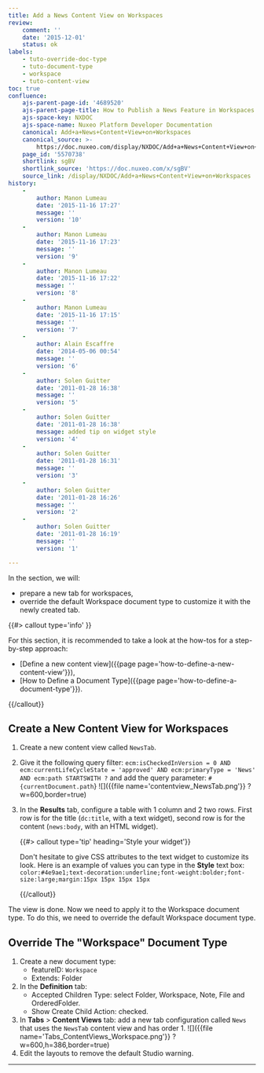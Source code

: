 ```yaml
---
title: Add a News Content View on Workspaces
review:
    comment: ''
    date: '2015-12-01'
    status: ok
labels:
    - tuto-override-doc-type
    - tuto-document-type
    - workspace
    - tuto-content-view
toc: true
confluence:
    ajs-parent-page-id: '4689520'
    ajs-parent-page-title: How to Publish a News Feature in Workspaces
    ajs-space-key: NXDOC
    ajs-space-name: Nuxeo Platform Developer Documentation
    canonical: Add+a+News+Content+View+on+Workspaces
    canonical_source: >-
        https://doc.nuxeo.com/display/NXDOC/Add+a+News+Content+View+on+Workspaces
    page_id: '5570738'
    shortlink: sgBV
    shortlink_source: 'https://doc.nuxeo.com/x/sgBV'
    source_link: /display/NXDOC/Add+a+News+Content+View+on+Workspaces
history:
    - 
        author: Manon Lumeau
        date: '2015-11-16 17:27'
        message: ''
        version: '10'
    - 
        author: Manon Lumeau
        date: '2015-11-16 17:23'
        message: ''
        version: '9'
    - 
        author: Manon Lumeau
        date: '2015-11-16 17:22'
        message: ''
        version: '8'
    - 
        author: Manon Lumeau
        date: '2015-11-16 17:15'
        message: ''
        version: '7'
    - 
        author: Alain Escaffre
        date: '2014-05-06 00:54'
        message: ''
        version: '6'
    - 
        author: Solen Guitter
        date: '2011-01-28 16:38'
        message: ''
        version: '5'
    - 
        author: Solen Guitter
        date: '2011-01-28 16:38'
        message: added tip on widget style
        version: '4'
    - 
        author: Solen Guitter
        date: '2011-01-28 16:31'
        message: ''
        version: '3'
    - 
        author: Solen Guitter
        date: '2011-01-28 16:26'
        message: ''
        version: '2'
    - 
        author: Solen Guitter
        date: '2011-01-28 16:19'
        message: ''
        version: '1'

---
```

In the section, we will:

*   prepare a new tab for workspaces,
*   override the default Workspace document type to customize it with the newly created tab.

{{#> callout type='info' }}

For this section, it is recommended to take a look at the how-tos for a step-by-step approach:

*   [Define a new content view]({{page page='how-to-define-a-new-content-view'}}),
*   [How to Define a Document Type]({{page page='how-to-define-a-document-type'}}).

{{/callout}}

## Create a New Content View for Workspaces

1.  Create a new content view called `NewsTab`.
2.  Give it the following query filter:
    `ecm:isCheckedInVersion = 0 AND ecm:currentLifeCycleState = 'approved' AND ecm:primaryType = 'News' AND ecm:path STARTSWITH ?`
    and add the query parameter: `#{currentDocument.path`}
    ![]({{file name='contentview_NewsTab.png'}} ?w=600,border=true)
3.  In the **Results** tab, configure a table with 1 column and 2 two rows. First row is for the title (`dc:title`, with a text widget), second row is for the content (`news:body`, with an HTML widget).

    {{#> callout type='tip' heading='Style your widget'}}

    Don't hesitate to give CSS attributes to the text widget to customize its look.
    Here is an example of values you can type in the **Style** text box: `color:#4e9ae1;text-decoration:underline;font-weight:bolder;font-size:large;margin:15px 15px 15px 15px`

    {{/callout}}

The view is done. Now we need to apply it to the Workspace document type. To do this, we need to override the default Workspace document type.

## Override The "Workspace" Document Type

1.  Create a new document type:
    *   featureID: `Workspace`
    *   Extends: Folder
2.  In the **Definition** tab:
    *   Accepted Children Type: select Folder, Workspace, Note, File and OrderedFolder.
    *   Show Create Child Action: checked.
3.  In **Tabs** > **Content Views** tab: add a new tab configuration called `News` that uses the `NewsTab` content view and has order 1.
    ![]({{file name='Tabs_ContentViews_Workspace.png'}} ?w=600,h=386,border=true)
4.  Edit the layouts to remove the default Studio warning.

* * *

&nbsp;